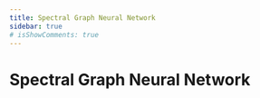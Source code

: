 ```yaml
---
title: Spectral Graph Neural Network
sidebar: true
# isShowComments: true
---
```

# Spectral Graph Neural Network
<ClientOnly>
<title-pv/>
</ClientOnly>



<ClientOnly>
  <leave/>
</ClientOnly/>